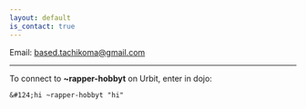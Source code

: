 ```yaml
---
layout: default
is_contact: true
---
```


Email: [based.tachikoma@gmail.com](mailto:based.tachikoma@gmail.com)

---

To connect to **~rapper-hobbyt** on Urbit, enter in dojo: 

~~~ shell   
&#124;hi ~rapper-hobbyt "hi"
~~~

